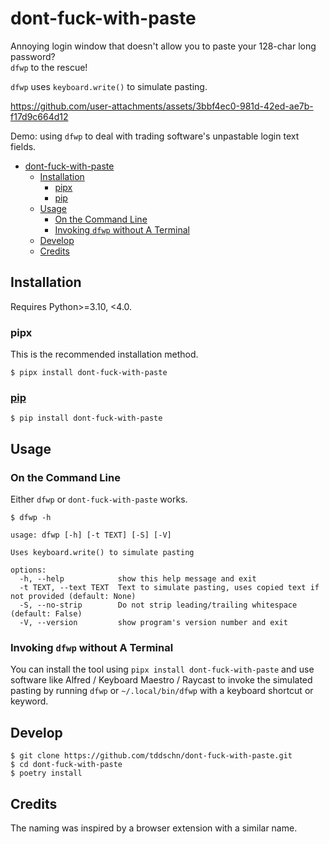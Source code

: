 # dont-fuck-with-paste

Annoying login window that doesn't allow you to paste your 128-char long password?  
`dfwp` to the rescue!

`dfwp` uses `keyboard.write()` to simulate pasting.

https://github.com/user-attachments/assets/3bbf4ec0-981d-42ed-ae7b-f17d9c664d12

Demo: using `dfwp` to deal with trading software's unpastable login text fields.

- [dont-fuck-with-paste](#dont-fuck-with-paste)
  - [Installation](#installation)
    - [pipx](#pipx)
    - [pip](#pip)
  - [Usage](#usage)
    - [On the Command Line](#on-the-command-line)
    - [Invoking `dfwp` without A Terminal](#invoking-dfwp-without-a-terminal)
  - [Develop](#develop)
  - [Credits](#credits)

## Installation

Requires Python>=3.10, <4.0.

### pipx

This is the recommended installation method.

```
$ pipx install dont-fuck-with-paste
```

### [pip](https://pypi.org/project/dont-fuck-with-paste/)

```
$ pip install dont-fuck-with-paste
```

## Usage

### On the Command Line

Either `dfwp` or `dont-fuck-with-paste` works.

```plain
$ dfwp -h

usage: dfwp [-h] [-t TEXT] [-S] [-V]

Uses keyboard.write() to simulate pasting

options:
  -h, --help            show this help message and exit
  -t TEXT, --text TEXT  Text to simulate pasting, uses copied text if not provided (default: None)
  -S, --no-strip        Do not strip leading/trailing whitespace (default: False)
  -V, --version         show program's version number and exit
```

### Invoking `dfwp` without A Terminal

You can install the tool using `pipx install dont-fuck-with-paste` and use software like Alfred / Keyboard Maestro / Raycast to invoke the simulated pasting by running `dfwp` or `~/.local/bin/dfwp` with a keyboard shortcut or keyword.

## Develop

```
$ git clone https://github.com/tddschn/dont-fuck-with-paste.git
$ cd dont-fuck-with-paste
$ poetry install
```

## Credits

The naming was inspired by a browser extension with a similar name.